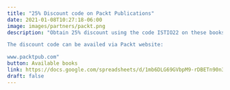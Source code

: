 ```yaml
---
title: "25% Discount code on Packt Publications"
date: 2021-01-08T10:27:18-06:00
image: images/partners/packt.png
description: "Obtain 25% discount using the code ISTIO22 on these books published by Packt in format eBook + Paperback from April 27th to May 17th.

The discount code can be availed via Packt website: 

www.packtpub.com"
button: Available books
link: https://docs.google.com/spreadsheets/d/1mb6DLG69GVbpM9-rDBETn90n34xVFZI_SlMZW8-1w5w/edit?usp=sharing
draft: false
---
```

